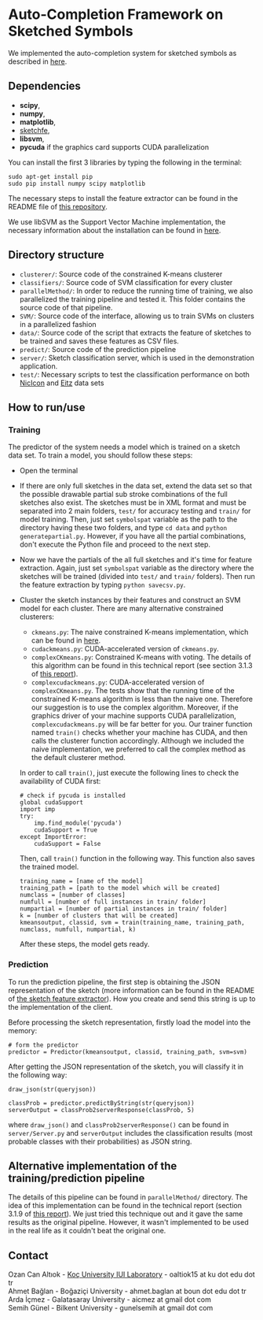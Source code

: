 # Auto-Completion Framework on Sketched Symbols
We implemented the auto-completion system for sketched symbols as described in [here](http://iui.ku.edu.tr/sezgin_publications/2012/PR%202012%20Sezgin.pdf).

## Dependencies
* **scipy**,
* **numpy**,
* **matplotlib**,
* [sketchfe](https://github.com/ozymaxx/sketchfe),
* **libsvm**,
* **pycuda** if the graphics card supports CUDA parallelization


You can install the first 3 libraries by typing the following in the terminal:
```
sudo apt-get install pip
sudo pip install numpy scipy matplotlib
```
The necessary steps to install the feature extractor can be found in the README file of [this repository](https://github.com/ozymaxx/sketchfe).

We use libSVM as the Support Vector Machine implementation, the necessary information about the installation can be found in [here](https://www.csie.ntu.edu.tw/~cjlin/libsvm/).

## Directory structure
* `clusterer/`: Source code of the constrained K-means clusterer
* `classifiers/`: Source code of SVM classification for every cluster
* `parallelMethod/`: In order to reduce the running time of training, we also parallelized the training pipeline and tested it. This folder contains the source code of that pipeline.
* `SVM/`: Source code of the interface, allowing us to train SVMs on clusters in a parallelized fashion
* `data/`: Source code of the script that extracts the feature of sketches to be trained and saves these features as CSV files.
* `predict/`: Source code of the prediction pipeline
* `server/`: Sketch classification server, which is used in the demonstration application.
* `test/`: Necessary scripts to test the classification performance on both [NicIcon](http://www.ralphniels.nl/pubs/niels-nicicon.pdf) and [Eitz]() data sets

## How to run/use
### Training
The predictor of the system needs a model which is trained on a sketch data set. To train a model, you should follow these steps:

* Open the terminal
* If there are only full sketches in the data set, extend the data set so that the possible drawable partial sub stroke combinations of the full sketches also exist. The sketches must be in XML format and must be separated into 2 main folders, `test/` for accuracy testing and `train/` for model training. Then, just set `symbolspat` variable as the path to the directory having these two folders, and type `cd data` and `python generatepartial.py`. However, if you have all the partial combinations, don't execute the Python file and proceed to the next step.
* Now we have the partials of the all full sketches and it's time for feature extraction. Again, just set `symbolspat` variable as the directory where the sketches will be trained (divided into `test/` and `train/` folders). Then run the feature extraction by typing `python savecsv.py`.
* Cluster the sketch instances by their features and construct an SVM model for each cluster. There are many alternative constrained clusterers:
  * `ckmeans.py`: The naive constrained K-means implementation, which can be found in [here](http://nichol.as/papers/Wagstaff/Constrained%20k-means%20clustering%20with%20background.pdf).
  * `cudackmeans.py`: CUDA-accelerated version of `ckmeans.py`.
  * `complexCKmeans.py`: Constrained K-means with voting. The details of this algorithm can be found in this technical report (see section 3.1.3 of [this report](http://iui.ku.edu.tr/KUSRP/KUSRP_IUI_16.pdf)).
  * `complexcudackmeans.py`: CUDA-accelerated version of `complexCKmeans.py`.
  The tests show that the running time of the constrained K-means algorithm is less than the naive one. Therefore our suggestion is to use the complex algorithm. Moreover, if the graphics driver of your machine supports CUDA parallelization, `complexcudackmeans.py` will be far better for you. Our trainer function named `train()` checks whether your machine has CUDA, and then calls the clusterer function accordingly. Although we included the naive implementation, we preferred to call the complex method as the default clusterer method.
  
  In order to call `train()`, just execute the following lines to check the availability of CUDA first:
  ```
  # check if pycuda is installed
  global cudaSupport
  import imp
  try:
      imp.find_module('pycuda')
      cudaSupport = True
  except ImportError:
      cudaSupport = False
  ```
  
  Then, call `train()` function in the following way. This function also saves the trained model.
  ```
  training_name = [name of the model]
  training_path = [path to the model which will be created]
  numclass = [number of classes]
  numfull = [number of full instances in train/ folder]
  numpartial = [number of partial instances in train/ folder]
  k = [number of clusters that will be created]
  kmeansoutput, classid, svm = train(training_name, training_path, numclass, numfull, numpartial, k)
  ```
  
  After these steps, the model gets ready.
  
### Prediction
To run the prediction pipeline, the first step is obtaining the JSON representation of the sketch (more information can be found in the README of [the sketch feature extractor](https://github.com/ozymaxx/sketchfe)). How you create and send this string is up to the implementation of the client.

Before processing the sketch representation, firstly load the model into the memory:
```
# form the predictor
predictor = Predictor(kmeansoutput, classid, training_path, svm=svm)
```

After getting the JSON representation of the sketch, you will classify it in the following way:
```
draw_json(str(queryjson))

classProb = predictor.predictByString(str(queryjson))
serverOutput = classProb2serverResponse(classProb, 5)
```
where `draw_json()` and `classProb2serverResponse()` can be found in `server/Server.py` and `serverOutput` includes the classification results (most probable classes with their probabilities) as JSON string.

## Alternative implementation of the training/prediction pipeline
The details of this pipeline can be found in `parallelMethod/` directory. The idea of this implementation can be found in the technical report (section 3.1.9 of [this report](http://iui.ku.edu.tr/KUSRP/KUSRP_IUI_16.pdf)). We just tried this technique out and it gave the same results as the original pipeline. However, it wasn't implemented to be used in the real life as it couldn't beat the original one.

## Contact
Ozan Can Altıok - [Koç University IUI Laboratory](http://iui.ku.edu.tr) - oaltiok15 at ku dot edu dot tr<br>
Ahmet Bağlan - Boğaziçi University - ahmet.baglan at boun dot edu dot tr<br>
Arda İçmez - Galatasaray University - aicmez at gmail dot com<br>
Semih Günel - Bilkent University - gunelsemih at gmail dot com<br>

